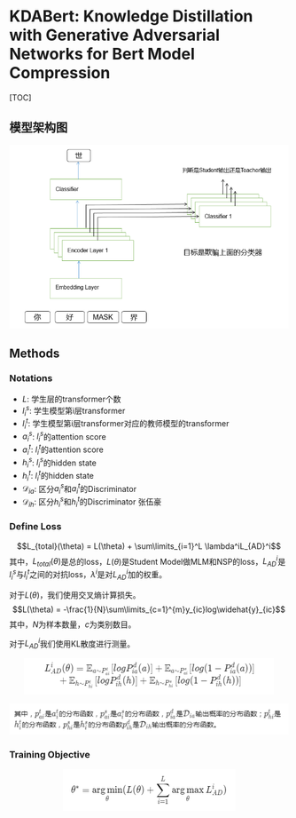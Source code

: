 # KDABert: Knowledge Distillation with Generative Adversarial Networks for Bert Model Compression

[TOC]

## 模型架构图
![](figures/model_sample.png)

## Methods
### Notations
- $L$: 学生层的transformer个数
- $l_i^s$: 学生模型第i层transformer
- $l_i^t$: 学生模型第i层transformer对应的教师模型的transformer
- $a_i^s$: $l_i^s$的attention score
- $a_i^t$: $l_i^t$的attention score
- $h_i^s$: $l_i^s$的hidden state
- $h_i^t$: $l_i^t$的hidden state
- $\mathcal{D}_{ia}$: 区分$a_i^s$和$a_i^t$的Discriminator
- $\mathcal{D}_{ih}$: 区分$h_i^s$和$h_i^t$的Discriminator
张伍豪

### Define Loss
$$L_{total}(\theta) = L(\theta) + \sum\limits_{i=1}^L \lambda^iL_{AD}^i$$
其中，$L_{total}(\theta)$是总的loss，$L(\theta)$是Student Model做MLM和NSP的loss，$L_{AD}^i$是$l_i^s$与$l_i^t$之间的对抗loss，$\lambda^i$是对$L_{AD}^i$加的权重。

对于$L(\theta)$，我们使用交叉熵计算损失。
$$L(\theta) = -\frac{1}{N}\sum\limits_{c=1}^{m}y_{ic}log\widehat{y}_{ic}$$
其中，$N$为样本数量，$c$为类别数目。

对于$L_{AD}^i$我们使用KL散度进行测量。
<p align="center"><img src="figures/formular_1.png"></p>

![](figures/desc.png)

### Training Objective

<p align="center"><img src="figures/formular_2.png"></p>

